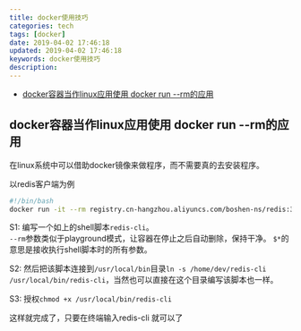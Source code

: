 ```yaml
---
title: docker使用技巧
categories: tech
tags: [docker]
date: 2019-04-02 17:46:18
updated: 2019-04-02 17:46:18
keywords: docker使用技巧
description:
---
```


- [docker容器当作linux应用使用 docker run --rm的应用](#docker容器当作linux应用使用-docker-run---rm的应用)

<!-- more -->

## docker容器当作linux应用使用 docker run --rm的应用

在linux系统中可以借助docker镜像来做程序，而不需要真的去安装程序。

以redis客户端为例

```bash
#!/bin/bash
docker run -it --rm registry.cn-hangzhou.aliyuncs.com/boshen-ns/redis:3 redis-cli $*
```

S1: 编写一个如上的shell脚本`redis-cli`。  
`--rm`参数类似于playground模式，让容器在停止之后自动删除，保持干净。
`$*`的意思是接收执行shell脚本时的所有参数。

S2: 然后把该脚本连接到`/usr/local/bin`目录`ln -s /home/dev/redis-cli /usr/local/bin/redis-cli`，当然也可以直接在这个目录编写该脚本也一样。

S3: 授权`chmod +x /usr/local/bin/redis-cli`  

这样就完成了，只要在终端输入redis-cli 就可以了